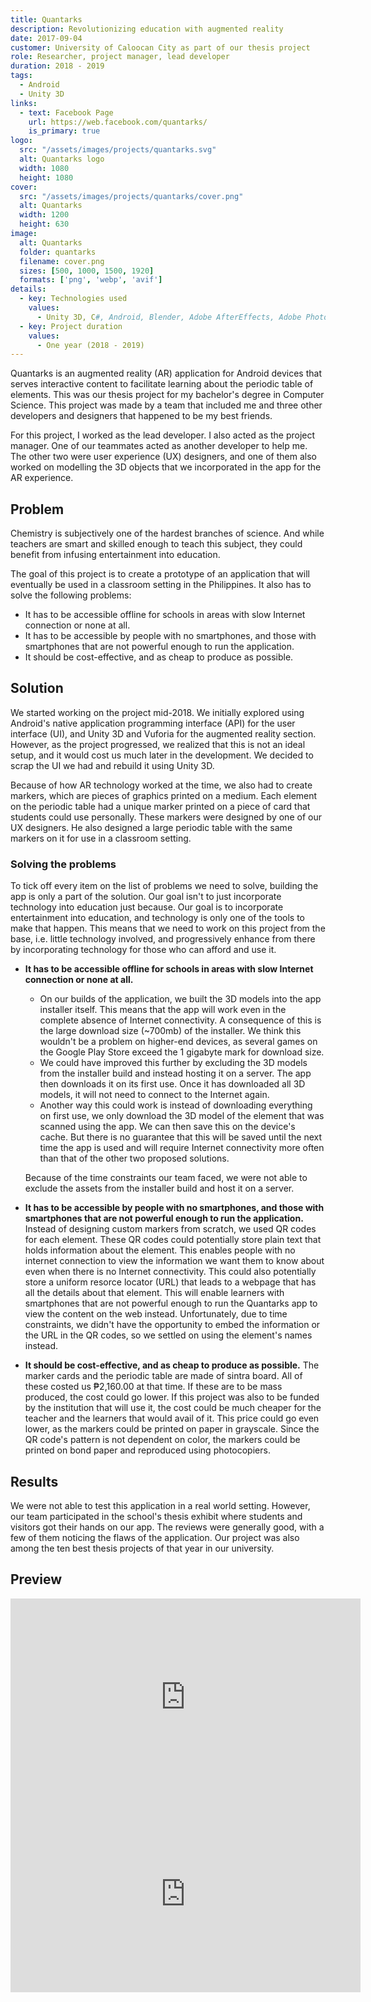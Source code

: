 ```yaml
---
title: Quantarks
description: Revolutionizing education with augmented reality
date: 2017-09-04
customer: University of Caloocan City as part of our thesis project
role: Researcher, project manager, lead developer
duration: 2018 - 2019
tags:
  - Android
  - Unity 3D
links:
  - text: Facebook Page
    url: https://web.facebook.com/quantarks/
    is_primary: true
logo:
  src: "/assets/images/projects/quantarks.svg"
  alt: Quantarks logo
  width: 1080
  height: 1080
cover:
  src: "/assets/images/projects/quantarks/cover.png"
  alt: Quantarks
  width: 1200
  height: 630
image:
  alt: Quantarks
  folder: quantarks
  filename: cover.png
  sizes: [500, 1000, 1500, 1920]
  formats: ['png', 'webp', 'avif']
details:
  - key: Technologies used
    values:
      - Unity 3D, C#, Android, Blender, Adobe AfterEffects, Adobe Photoshop, Vuforia
  - key: Project duration
    values:
      - One year (2018 - 2019)
---
```


Quantarks is an augmented reality (AR) application for Android devices that serves interactive content to facilitate learning about the periodic table of elements. This was our thesis project for my bachelor's degree in Computer Science. This project was made by a team that included me and three other developers and designers that happened to be my best friends.

For this project, I worked as the lead developer. I also acted as the project manager. One of our teammates acted as another developer to help me. The other two were user experience (UX) designers, and one of them also worked on modelling the 3D objects that we incorporated in the app for the AR experience.

## Problem

Chemistry is subjectively one of the hardest branches of science. And while teachers are smart and skilled enough to teach this subject, they could benefit from infusing entertainment into education.

The goal of this project is to create a prototype of an application that will eventually be used in a classroom setting in the Philippines. It also has to solve the following problems:

- It has to be accessible offline for schools in areas with slow Internet connection or none at all.
- It has to be accessible by people with no smartphones, and those with smartphones that are not powerful enough to run the application.
- It should be cost-effective, and as cheap to produce as possible.

## Solution

We started working on the project mid-2018. We initially explored using Android's native application programming interface (API) for the user interface (UI), and Unity 3D and Vuforia for the augmented reality section. However, as the project progressed, we realized that this is not an ideal setup, and it would cost us much later in the development. We decided to scrap the UI we had and rebuild it using Unity 3D.

Because of how AR technology worked at the time, we also had to create markers, which are pieces of graphics printed on a medium. Each element on the periodic table had a unique marker printed on a piece of card that students could use personally. These markers were designed by one of our UX designers. He also designed a large periodic table with the same markers on it for use in a classroom setting.

### Solving the problems

To tick off every item on the list of problems we need to solve, building the app is only a part of the solution. Our goal isn't to just incorporate technology into education just because. Our goal is to incorporate entertainment into education, and technology is only one of the tools to make that happen. This means that we need to work on this project from the base, i.e. little technology involved, and progressively enhance from there by incorporating technology for those who can afford and use it.

- **It has to be accessible offline for schools in areas with slow Internet connection or none at all.**
  - On our builds of the application, we built the 3D models into the app installer itself. This means that the app will work even in the complete absence of Internet connectivity. A consequence of this is the large download size (~700mb) of the installer. We think this wouldn't be a problem on higher-end devices, as several games on the Google Play Store exceed the 1 gigabyte mark for download size.
  - We could have improved this further by excluding the 3D models from the installer build and instead hosting it on a server. The app then downloads it on its first use. Once it has downloaded all 3D models, it will not need to connect to the Internet again.
  - Another way this could work is instead of downloading everything on first use, we only download the 3D model of the element that was scanned using the app. We can then save this on the device's cache. But there is no guarantee that this will be saved until the next time the app is used and will require Internet connectivity more often than that of the other two proposed solutions.
  
  Because of the time constraints our team faced, we were not able to exclude the assets from the installer build and host it on a server. 
- **It has to be accessible by people with no smartphones, and those with smartphones that are not powerful enough to run the application.** Instead of designing custom markers from scratch, we used QR codes for each element. These QR codes could potentially store plain text that holds information about the element. This enables people with no internet connection to view the information we want them to know about even when there is no Internet connectivity. This could also potentially store a uniform resorce locator (URL) that leads to a webpage that has all the details about that element. This will enable learners with smartphones that are not powerful enough to run the Quantarks app to view the content on the web instead. Unfortunately, due to time constraints, we didn't have the opportunity to embed the information or the URL in the QR codes, so we settled on using the element's names instead. 
- **It should be cost-effective, and as cheap to produce as possible.** The marker cards and the periodic table are made of sintra board. All of these costed us ₱2,160.00 at that time. If these are to be mass produced, the cost could go lower. If this project was also to be funded by the institution that will use it, the cost could be much cheaper for the teacher and the learners that would avail of it. This price could go even lower, as the markers could be printed on paper in grayscale. Since the QR code's pattern is not dependent on color, the markers could be printed on bond paper and reproduced using photocopiers.

## Results

We were not able to test this application in a real world setting. However, our team participated in the school's thesis exhibit where students and visitors got their hands on our app. The reviews were generally good, with a few of them noticing the flaws of the application. Our project was also among the ten best thesis projects of that year in our university.

## Preview

<iframe class="embed embed--youtube" width="560" height="315" src="https://www.youtube-nocookie.com/embed/aYPIwqVA5O8" title="YouTube video player" frameborder="0" allow="accelerometer; autoplay; clipboard-write; encrypted-media; gyroscope; picture-in-picture" allowfullscreen></iframe>

<iframe class="embed embed--youtube" width="560" height="315" src="https://www.youtube-nocookie.com/embed/o2x8RXFutfY" title="YouTube video player" frameborder="0" allow="accelerometer; autoplay; clipboard-write; encrypted-media; gyroscope; picture-in-picture" allowfullscreen></iframe>